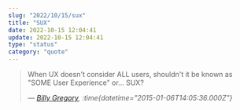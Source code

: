 ```yaml
---
slug: "2022/10/15/sux"
title: "SUX"
date: 2022-10-15 12:04:41
update: 2022-10-15 12:04:41
type: "status"
category: "quote"
---
```


> When UX doesn't consider ALL users, shouldn't it be known as "SOME User Experience" or... SUX?
>
> <cite>&mdash; [Billy Gregory](https://twitter.com/thebillygregory/status/552466012713783297), :time{datetime="2015-01-06T14:05:36.000Z"}</cite>
